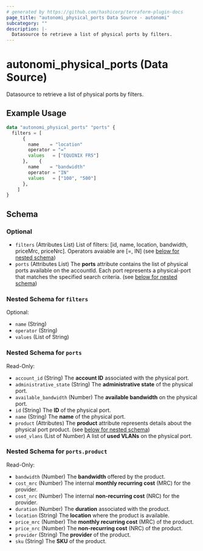 ```yaml
---
# generated by https://github.com/hashicorp/terraform-plugin-docs
page_title: "autonomi_physical_ports Data Source - autonomi"
subcategory: ""
description: |-
  Datasource to retrieve a list of physical ports by filters.
---
```


# autonomi_physical_ports (Data Source)

Datasource to retrieve a list of physical ports by filters.

## Example Usage

```terraform
data "autonomi_physical_ports" "ports" {
  filters = [
      {
        name    = "location"
        operator = "="
        values   = ["EQUINIX FR5"]
      },    {
        name    = "bandwidth"
        operator = "IN"
        values   = ["100", "500"]
      },
    ]
}
```

<!-- schema generated by tfplugindocs -->
## Schema

### Optional

- `filters` (Attributes List) List of filters: [id, name, location, bandwidth, priceMrc, priceNrc].
Operators avaiable are [=, IN] (see [below for nested schema](#nestedatt--filters))
- `ports` (Attributes List) The **ports** attribute contains the list of physical ports available on the accountId.
Each port represents a physical-port that matches the specified search criteria. (see [below for nested schema](#nestedatt--ports))

<a id="nestedatt--filters"></a>
### Nested Schema for `filters`

Optional:

- `name` (String)
- `operator` (String)
- `values` (List of String)


<a id="nestedatt--ports"></a>
### Nested Schema for `ports`

Read-Only:

- `account_id` (String) The **account ID** associated with the physical port.
- `administrative_state` (String) The **administrative state** of the physical port.
- `available_bandwidth` (Number) The **available bandwidth** on the physical port.
- `id` (String) The **ID** of the physical port.
- `name` (String) The **name** of the physical port.
- `product` (Attributes) The **product** attribute represents details about the physical port product. (see [below for nested schema](#nestedatt--ports--product))
- `used_vlans` (List of Number) A list of **used VLANs** on the physical port.

<a id="nestedatt--ports--product"></a>
### Nested Schema for `ports.product`

Read-Only:

- `bandwidth` (Number) The **bandwidth** offered by the product.
- `cost_mrc` (Number) The internal **monthly recurring cost** (MRC) for the provider.
- `cost_nrc` (Number) The internal **non-recurring cost** (NRC) for the provider.
- `duration` (Number) The **duration** associated with the product.
- `location` (String) The **location** where the product is available.
- `price_mrc` (Number) The **monthly recurring cost** (MRC) of the product.
- `price_nrc` (Number) The **non-recurring cost** (NRC) of the product.
- `provider` (String) The **provider** of the product.
- `sku` (String) The **SKU** of the product.
